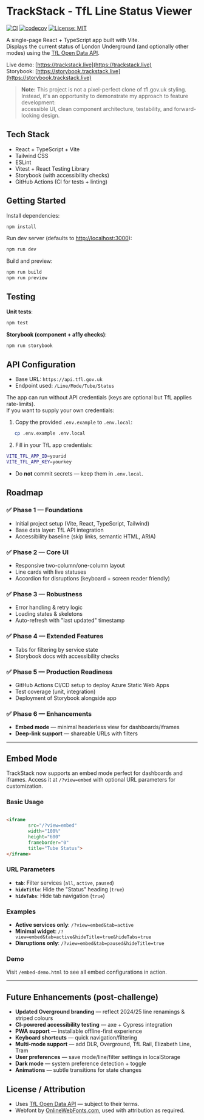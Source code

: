 # TrackStack - TfL Line Status Viewer

[![CI](https://github.com/vhosztafi/track-stack/workflows/CI/badge.svg)](https://github.com/vhosztafi/track-stack/actions)
[![codecov](https://codecov.io/gh/vhosztafi/track-stack/branch/master/graph/badge.svg)](https://codecov.io/gh/vhosztafi/track-stack)
[![License: MIT](https://img.shields.io/badge/License-MIT-yellow.svg)](https://opensource.org/licenses/MIT)

A single-page React + TypeScript app built with Vite.  
Displays the current status of London Underground (and optionally other modes) using
the [TfL Open Data API](https://api.tfl.gov.uk).

Live demo: [https://trackstack.live](https://trackstack.live)  
Storybook: [https://storybook.trackstack.live](https://storybook.trackstack.live)

> **Note:** This project is not a pixel-perfect clone of tfl.gov.uk styling.  
> Instead, it's an opportunity to demonstrate my approach to feature development:  
> accessible UI, clean component architecture, testability, and forward-looking design.

## Tech Stack

- React + TypeScript + Vite
- Tailwind CSS
- ESLint
- Vitest + React Testing Library
- Storybook (with accessibility checks)
- GitHub Actions (CI for tests + linting)

## Getting Started

Install dependencies:

```bash
npm install
````

Run dev server (defaults to [http://localhost:3000](http://localhost:3000)):

```bash
npm run dev
```

Build and preview:

```bash
npm run build
npm run preview
```

## Testing

**Unit tests**:

```bash
npm test
```

**Storybook (component + a11y checks)**:

```bash
npm run storybook
```

## API Configuration

- Base URL: `https://api.tfl.gov.uk`
- Endpoint used: `/Line/Mode/Tube/Status`

The app can run without API credentials (keys are optional but TfL applies rate-limits).  
If you want to supply your own credentials:

1. Copy the provided `.env.example` to `.env.local`:

```bash
   cp .env.example .env.local
```

2. Fill in your TfL app credentials:

```bash
VITE_TFL_APP_ID=yourid
VITE_TFL_APP_KEY=yourkey
```

- Do **not** commit secrets — keep them in `.env.local`.

## Roadmap

### ✅ Phase 1 — Foundations

- Initial project setup (Vite, React, TypeScript, Tailwind)
- Base data layer: TfL API integration
- Accessibility baseline (skip links, semantic HTML, ARIA)

### ✅ Phase 2 — Core UI

- Responsive two-column/one-column layout
- Line cards with live statuses
- Accordion for disruptions (keyboard + screen reader friendly)

### ✅ Phase 3 — Robustness

- Error handling & retry logic
- Loading states & skeletons
- Auto-refresh with "last updated" timestamp

### ✅ Phase 4 — Extended Features

- Tabs for filtering by service state
- Storybook docs with accessibility checks

### ✅ Phase 5 — Production Readiness

- GitHub Actions CI/CD setup to deploy Azure Static Web Apps
- Test coverage (unit, integration)
- Deployment of Storybook alongside app

### ✅ Phase 6 — Enhancements

- **Embed mode** — minimal headerless view for dashboards/iframes
- **Deep-link support** — shareable URLs with filters

---

## Embed Mode

TrackStack now supports an embed mode perfect for dashboards and iframes. Access it at `/?view=embed` with optional URL
parameters for customization.

### Basic Usage

```html

<iframe
        src="/?view=embed"
        width="100%"
        height="600"
        frameborder="0"
        title="Tube Status">
</iframe>
```

### URL Parameters

- **`tab`**: Filter services (`all`, `active`, `paused`)
- **`hideTitle`**: Hide the "Status" heading (`true`)
- **`hideTabs`**: Hide tab navigation (`true`)

### Examples

- **Active services only**: `/?view=embed&tab=active`
- **Minimal widget**: `/?view=embed&tab=active&hideTitle=true&hideTabs=true`
- **Disruptions only**: `/?view=embed&tab=paused&hideTitle=true`

### Demo

Visit `/embed-demo.html` to see all embed configurations in action.

---

## Future Enhancements (post-challenge)

- **Updated Overground branding** — reflect 2024/25 line renamings & striped colours
- **CI-powered accessibility testing** — axe + Cypress integration
- **PWA support** — installable offline-first experience
- **Keyboard shortcuts** — quick navigation/filtering
- **Multi-mode support** — add DLR, Overground, TfL Rail, Elizabeth Line, Tram
- **User preferences** — save mode/line/filter settings in localStorage
- **Dark mode** — system preference detection + toggle
- **Animations** — subtle transitions for state changes

## License / Attribution

- Uses [TfL Open Data API](https://api.tfl.gov.uk/) — subject to their terms.
- Webfont by [OnlineWebFonts.com](https://www.onlinewebfonts.com/fonts/johnston100), used with attribution as required.  

